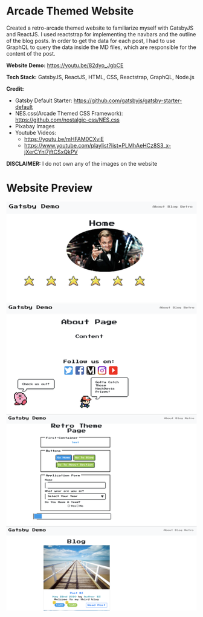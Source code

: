# Arcade Themed Website

Created a retro-arcade themed website to familiarize myself with GatsbyJS and ReactJS. I used reactstrap for implementing the navbars and the outline of the blog posts. In order to get the data for each post, I had to use GraphQL to query the data inside the MD files, which are responsible for the content of the post. 

**Website Demo:** https://youtu.be/82dyo_JgbCE

**Tech Stack:** GatsbyJS, ReactJS, HTML, CSS, Reactstrap, GraphQL, Node.js

**Credit:** 
* Gatsby Default Starter: https://github.com/gatsbyjs/gatsby-starter-default
* NES.css(Arcade Themed CSS Framework): https://github.com/nostalgic-css/NES.css
* Pixabay Images
* Youtube Videos: 
  - https://youtu.be/mHFAM0CXviE 
  - https://www.youtube.com/playlist?list=PLMhAeHCz8S3_x-jXerCYnl7jftCSxQkPV


**DISCLAIMER:** I do not own any of the images on the website 

# Website Preview
<img src = "WebsiteImages/Pic4.png">
<img src = "WebsiteImages/Pic3.png">
<img src = "WebsiteImages/Pic2.png">
<img src = "WebsiteImages/Pic1.png">



